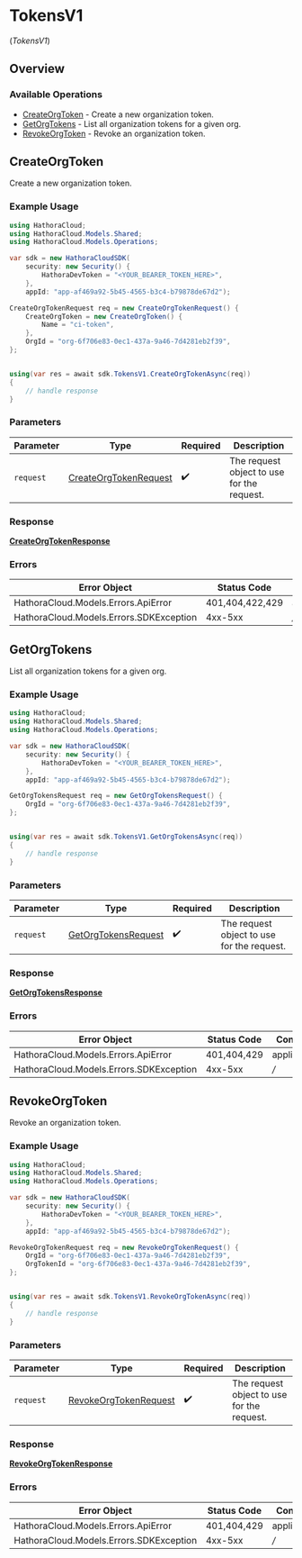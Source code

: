 # TokensV1
(*TokensV1*)

## Overview

 

### Available Operations

* [CreateOrgToken](#createorgtoken) - Create a new organization token.
* [GetOrgTokens](#getorgtokens) - List all organization tokens for a given org.
* [RevokeOrgToken](#revokeorgtoken) - Revoke an organization token.

## CreateOrgToken

Create a new organization token.

### Example Usage

```csharp
using HathoraCloud;
using HathoraCloud.Models.Shared;
using HathoraCloud.Models.Operations;

var sdk = new HathoraCloudSDK(
    security: new Security() {
        HathoraDevToken = "<YOUR_BEARER_TOKEN_HERE>",
    },
    appId: "app-af469a92-5b45-4565-b3c4-b79878de67d2");

CreateOrgTokenRequest req = new CreateOrgTokenRequest() {
    CreateOrgToken = new CreateOrgToken() {
        Name = "ci-token",
    },
    OrgId = "org-6f706e83-0ec1-437a-9a46-7d4281eb2f39",
};


using(var res = await sdk.TokensV1.CreateOrgTokenAsync(req))
{
    // handle response
}


```

### Parameters

| Parameter                                                                 | Type                                                                      | Required                                                                  | Description                                                               |
| ------------------------------------------------------------------------- | ------------------------------------------------------------------------- | ------------------------------------------------------------------------- | ------------------------------------------------------------------------- |
| `request`                                                                 | [CreateOrgTokenRequest](../../Models/Operations/CreateOrgTokenRequest.md) | :heavy_check_mark:                                                        | The request object to use for the request.                                |


### Response

**[CreateOrgTokenResponse](../../Models/Operations/CreateOrgTokenResponse.md)**
### Errors

| Error Object                            | Status Code                             | Content Type                            |
| --------------------------------------- | --------------------------------------- | --------------------------------------- |
| HathoraCloud.Models.Errors.ApiError     | 401,404,422,429                         | application/json                        |
| HathoraCloud.Models.Errors.SDKException | 4xx-5xx                                 | */*                                     |

## GetOrgTokens

List all organization tokens for a given org.

### Example Usage

```csharp
using HathoraCloud;
using HathoraCloud.Models.Shared;
using HathoraCloud.Models.Operations;

var sdk = new HathoraCloudSDK(
    security: new Security() {
        HathoraDevToken = "<YOUR_BEARER_TOKEN_HERE>",
    },
    appId: "app-af469a92-5b45-4565-b3c4-b79878de67d2");

GetOrgTokensRequest req = new GetOrgTokensRequest() {
    OrgId = "org-6f706e83-0ec1-437a-9a46-7d4281eb2f39",
};


using(var res = await sdk.TokensV1.GetOrgTokensAsync(req))
{
    // handle response
}


```

### Parameters

| Parameter                                                             | Type                                                                  | Required                                                              | Description                                                           |
| --------------------------------------------------------------------- | --------------------------------------------------------------------- | --------------------------------------------------------------------- | --------------------------------------------------------------------- |
| `request`                                                             | [GetOrgTokensRequest](../../Models/Operations/GetOrgTokensRequest.md) | :heavy_check_mark:                                                    | The request object to use for the request.                            |


### Response

**[GetOrgTokensResponse](../../Models/Operations/GetOrgTokensResponse.md)**
### Errors

| Error Object                            | Status Code                             | Content Type                            |
| --------------------------------------- | --------------------------------------- | --------------------------------------- |
| HathoraCloud.Models.Errors.ApiError     | 401,404,429                             | application/json                        |
| HathoraCloud.Models.Errors.SDKException | 4xx-5xx                                 | */*                                     |

## RevokeOrgToken

Revoke an organization token.

### Example Usage

```csharp
using HathoraCloud;
using HathoraCloud.Models.Shared;
using HathoraCloud.Models.Operations;

var sdk = new HathoraCloudSDK(
    security: new Security() {
        HathoraDevToken = "<YOUR_BEARER_TOKEN_HERE>",
    },
    appId: "app-af469a92-5b45-4565-b3c4-b79878de67d2");

RevokeOrgTokenRequest req = new RevokeOrgTokenRequest() {
    OrgId = "org-6f706e83-0ec1-437a-9a46-7d4281eb2f39",
    OrgTokenId = "org-6f706e83-0ec1-437a-9a46-7d4281eb2f39",
};


using(var res = await sdk.TokensV1.RevokeOrgTokenAsync(req))
{
    // handle response
}


```

### Parameters

| Parameter                                                                 | Type                                                                      | Required                                                                  | Description                                                               |
| ------------------------------------------------------------------------- | ------------------------------------------------------------------------- | ------------------------------------------------------------------------- | ------------------------------------------------------------------------- |
| `request`                                                                 | [RevokeOrgTokenRequest](../../Models/Operations/RevokeOrgTokenRequest.md) | :heavy_check_mark:                                                        | The request object to use for the request.                                |


### Response

**[RevokeOrgTokenResponse](../../Models/Operations/RevokeOrgTokenResponse.md)**
### Errors

| Error Object                            | Status Code                             | Content Type                            |
| --------------------------------------- | --------------------------------------- | --------------------------------------- |
| HathoraCloud.Models.Errors.ApiError     | 401,404,429                             | application/json                        |
| HathoraCloud.Models.Errors.SDKException | 4xx-5xx                                 | */*                                     |
